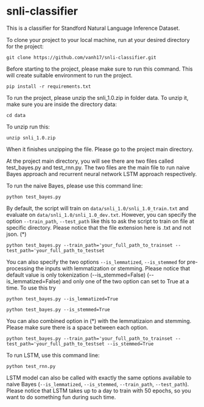 # snli-classifier
This is a classifier for Standford Natural Language Inference Dataset.

To clone your project to your local machine, run at your desired directory for the project:

`git clone https://github.com/vanh17/snli-classifier.git`

Before starting to the project, please make sure to run this command. This will create suitable environment to run the project.

`pip install -r requirements.txt`

To run the project, please unzip the snli_1.0.zip in folder data. To unzip it, make sure you are inside the directory data:

`cd data`

To unzip run this:

`unzip snli_1.0.zip`

When it finishes unzipping the file. Please go to the project main directory.

At the project main directory, you will see there are two files called test_bayes.py and test_rnn.py. The two files are the main file to run naive Bayes approach and recurrent neural network LSTM approach respectively.

To run the naive Bayes, please use this command line:

`python test_bayes.py` 

By default, the script will train on `data/snli_1.0/snli_1.0_train.txt` and evaluate on `data/snli_1.0/snli_1.0_dev.txt`. However, you can specify the option `--train_path`, `--test_path` like this to ask the script to train on file at specific directory. Please notice that the file extension here is .txt and not json. (*)

`python test_bayes.py --train_path='your_full_path_to_trainset --test_path='your_full_path_to_testset`

You can also specify the two options `--is_lemmatized`, `--is_stemmed` for pre-processing the inputs with lemmatization or stemming. Please notice that default value is only tokenization (--is_stemmed=False) (--is_lemmatized=False) and only one of the two option can set to True at a time. To use this try

`python test_bayes.py --is_lemmatized=True`

`python test_bayes.py --is_stemmed=True`

You can also combined option in (*) with the lemmatizaion and stemming. Please make sure there is a space between each option.

`python test_bayes.py --train_path='your_full_path_to_trainset --test_path='your_full_path_to_testset --is_stemmed=True`

To run LSTM, use this command line:

`python test_rnn.py`

LSTM model can also be called with exactly the same options available to naive Bayes (`--is_lemmatized`, `--is_stemmed`, `--train_path`, `--test_path`). Please notice that LSTM takes up to a day to train with 50 epochs, so you want to do something fun during such time.